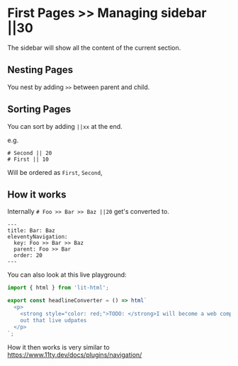 # First Pages >> Managing sidebar ||30

The sidebar will show all the content of the current section.

## Nesting Pages

You nest by adding `>>` between parent and child.

## Sorting Pages

You can sort by adding `||xx` at the end.

e.g.

```
# Second || 20
# First || 10
```

Will be ordered as `First`, `Second`,

## How it works

Internally `# Foo >> Bar >> Baz ||20` get's converted to.

```
---
title: Bar: Baz
eleventyNavigation:
  key: Foo >> Bar >> Baz
  parent: Foo >> Bar
  order: 20
---
```

You can also look at this live playground:

```js story
import { html } from 'lit-html';

export const headlineConverter = () => html`
  <p>
    <strong style="color: red;">TODO: </strong>I will become a web component that has an input and
    out that live udpates
  </p>
`;
```

How it then works is very similar to https://www.11ty.dev/docs/plugins/navigation/
